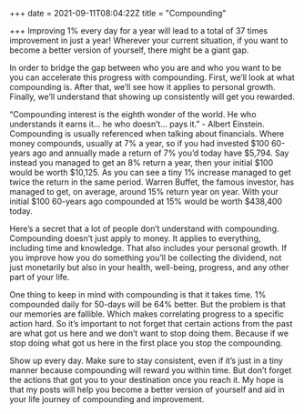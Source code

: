 +++
date = 2021-09-11T08:04:22Z
title = "Compounding"

+++
Improving 1% every day for a year will lead to a total of 37 times improvement in just a year! Wherever your current situation, if you want to become a better version of yourself, there might be a giant gap.

In order to bridge the gap between who you are and who you want to be you can accelerate this progress with compounding. First, we’ll look at what compounding is. After that, we’ll see how it applies to personal growth. Finally, we’ll understand that showing up consistently will get you rewarded.

“Compounding interest is the eighth wonder of the world. He who understands it earns it… he who doesn’t… pays it.” - Albert Einstein. Compounding is usually referenced when talking about financials. Where money compounds, usually at 7% a year, so if you had invested $100 60-years ago and annually made a return of 7% you’d today have $5,794. Say instead you managed to get an 8% return a year, then your initial $100 would be worth $10,125. As you can see a tiny 1% increase managed to get twice the return in the same period. Warren Buffet, the famous investor, has managed to get, on average, around 15% return year on year. With your initial $100 60-years ago compounded at 15% would be worth $438,400 today.

Here’s a secret that a lot of people don’t understand with compounding. Compounding doesn’t just apply to money. It applies to everything, including time and knowledge. That also includes your personal growth. If you improve how you do something you’ll be collecting the dividend, not just monetarily but also in your health, well-being, progress, and any other part of your life.

One thing to keep in mind with compounding is that it takes time. 1% compounded daily for 50-days will be 64% better. But the problem is that our memories are fallible. Which makes correlating progress to a specific action hard. So it’s important to not forget that certain actions from the past are what got us here and we don’t want to stop doing them. Because if we stop doing what got us here in the first place you stop the compounding.

Show up every day. Make sure to stay consistent, even if it’s just in a tiny manner because compounding will reward you within time. But don’t forget the actions that got you to your destination once you reach it. My hope is that my posts will help you become a better version of yourself and aid in your life journey of compounding and improvement.